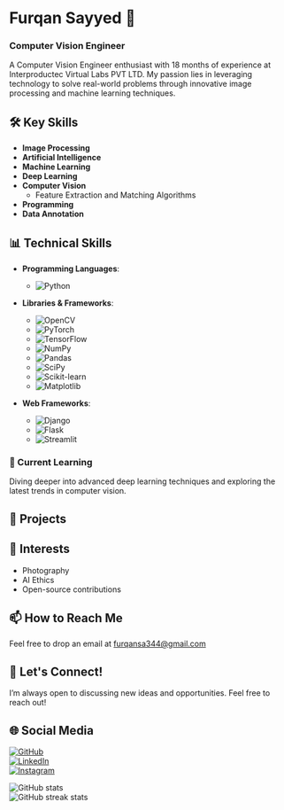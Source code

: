 # Furqan Sayyed 👋
### Computer Vision Engineer 

A Computer Vision Engineer enthusiast with 18 months of experience at Interproductec Virtual Labs PVT LTD. My passion lies in leveraging technology to solve real-world problems through innovative image processing and machine learning techniques.

## 🛠️ Key Skills  
- **Image Processing** 
- **Artificial Intelligence**
- **Machine Learning**
- **Deep Learning** 
- **Computer Vision**
  - Feature Extraction and Matching Algorithms
- **Programming**
- **Data Annotation**

## 📊 Technical Skills

- **Programming Languages**: 
  - ![Python](https://img.shields.io/badge/-Python-3776AB?style=flat&logo=python&logoColor=white)
  
- **Libraries & Frameworks**:
  - ![OpenCV](https://img.shields.io/badge/-OpenCV-5C3EE8?style=flat&logo=opencv&logoColor=white)
  - ![PyTorch](https://img.shields.io/badge/-PyTorch-EE4C2C?style=flat&logo=pytorch&logoColor=white)
  - ![TensorFlow](https://img.shields.io/badge/-TensorFlow-FF6F00?style=flat&logo=tensorflow&logoColor=white)
  - ![NumPy](https://img.shields.io/badge/-NumPy-013243?style=flat&logo=numpy&logoColor=white)
  - ![Pandas](https://img.shields.io/badge/-Pandas-150458?style=flat&logo=pandas&logoColor=white)
  - ![SciPy](https://img.shields.io/badge/-SciPy-8CAAE4?style=flat&logo=scipy&logoColor=white)
  - ![Scikit-learn](https://img.shields.io/badge/-Scikit%20Learn-F7931E?style=flat&logo=scikit-learn&logoColor=white)
  - ![Matplotlib](https://img.shields.io/badge/-Matplotlib-003B57?style=flat&logo=matplotlib&logoColor=white)

- **Web Frameworks**:
  - ![Django](https://img.shields.io/badge/django-%23092E20.svg?style=for-the-badge&logo=django&logoColor=white)
  - ![Flask](https://img.shields.io/badge/flask-%23000.svg?style=for-the-badge&logo=flask&logoColor=white)
  - ![Streamlit](https://img.shields.io/badge/Streamlit-%23FE4B4B.svg?style=for-the-badge&logo=streamlit&logoColor=white)

### 🌱 Current Learning
Diving deeper into advanced deep learning techniques and exploring the latest trends in computer vision.

## 📂 Projects


## 🎨 Interests
- Photography
- AI Ethics
- Open-source contributions

## 📫 How to Reach Me
Feel free to drop an email at [furqansa344@gmail.com](mailto:furqansa344@gmail.com) 

## 🤝 Let's Connect!
I’m always open to discussing new ideas and opportunities. Feel free to reach out!

## 🌐 Social Media
[![GitHub](https://cdn.jsdelivr.net/npm/simple-icons@3.0.1/icons/github.svg)](https://github.com/04092000f)  
[![LinkedIn](https://cdn.jsdelivr.net/npm/simple-icons@3.0.1/icons/linkedin.svg)](https://www.linkedin.com/in/sayyed-furqan-hussain-6b31071a6/)  
[![Instagram](https://cdn.jsdelivr.net/npm/simple-icons@3.0.1/icons/instagram.svg)](https://www.instagram.com/04092000f/)  

![GitHub stats](https://github-readme-stats.vercel.app/api?username=04092000f&show_icons=true)  
![GitHub streak stats](https://streak-stats.demolab.com/?user=04092000f)  
